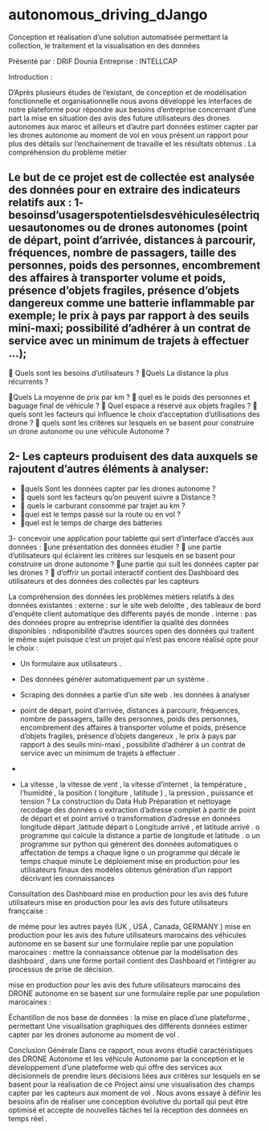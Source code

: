 # autonomous_driving_dJango


 Conception et réalisation d’une solution automatisée permettant la collection, le traitement et la visualisation en des données




   Présenté par : DRIF Dounia Entreprise : INTELLCAP
   
   
   

Introduction :


D’Après plusieurs études de l’existant, de conception et de modélisation fonctionnelle et organisationnelle nous avons développé les interfaces de notre plateforme pour répondre aux besoins d’entreprise concernant d’une part la mise en situation des avis des future utilisateurs des drones autonomes aux maroc et ailleurs et d’autre part données estimer capter par les drones autonome au moment de vol en vous présent un rapport pour plus des détails sur l’enchainement de travaille et les résultats obtenus .
La compréhension du problème métier

Le but de ce projet est de collectée est analysée des données pour en extraire des indicateurs relatifs aux :
1- besoinsd’usagerspotentielsdesvéhiculesélectriquesautonomes ou de drones autonomes (point de départ, point d’arrivée, distances à parcourir, fréquences, nombre de passagers, taille des personnes, poids des personnes, encombrement des affaires à transporter volume et poids, présence d’objets fragiles, présence d’objets dangereux comme une batterie inflammable par exemple; le prix à pays par rapport à des seuils mini-maxi; possibilité d’adhérer à un contrat de service avec un minimum de trajets à effectuer ...);
-
 Quels sont les besoins d’utilisateurs ? Quels La distance la plus récurrents ?

Quels La moyenne de prix par km ?
 quel es le poids des personnes et baguage final de véhicule ?
 Quel espace a réservé aux objets fragiles ?
 quels sont les facteurs qui influence le choix d’acceptation d’utilisations des drone ?
 quels sont les critères sur lesquels en se basent pour construire un drone autonome ou une véhicule Autonome ?




2- Les capteurs produisent des data auxquels se rajoutent d’autres éléments à analyser:
-
- quels Sont les données capter par les drones autonome ?
-  quels sont les facteurs qu’on peuvent suivre a Distance ?
-  quels le carburant consommé par trajet au km ?
- quel est le temps passé sur la route ou en vol ?
- quel est le temps de charge des batteries




3- concevoir une application pour tablette qui sert d’interface d’accès aux données :
une présentation des données étudier ?
 une partie d’utilisateurs qui éclairent les critères sur lesquels en se basent pour construire un drone autonome ?
une partie qui suit les données capter par les drones ?
 d’offrir un portail interactif contient des Dashboard des utilisateurs et des données des collectés par les capteurs

La compréhension des données
les problèmes métiers relatifs à des données existantes :
externe : sur le site web deloitte , des tableaux de bord d'enquête client automatique des differents payés de monde . interne : pas des données propre au entreprise
identifier la qualité des données disponibles :
ndisponibilité d’autres sources open des données qui traitent le même sujet puisque c’est un projet qui n’est pas encore réalisé opte pour le choix :
- Un formulaire aux utilisateurs .
- Des données générer automatiquement par un système .
- Scraping des données a partie d’un site web .
les données à analyser
- point de départ, point d’arrivée, distances à parcourir, fréquences, nombre de passagers, taille des personnes, poids des personnes, encombrement des affaires à transporter volume et poids, présence d’objets fragiles, présence d’objets dangereux , le prix à pays par rapport à des seuils mini-maxi , possibilité d’adhérer à un contrat de service avec un minimum de trajets à effectuer .
-

- La vitesse , la vitesse de vent , la vitesse d’internet , la température , l’humidité , la position ( longiture , latitude ) , la pression , puissance et tension ?
La construction du Data Hub
Préparation et nettoyage recodage des données
o extraction d’adresse complet à partir de point de départ et et point arrivé
o transformation d’adresse en données longitude départ ,latitude départ
o Longitude arrivé , et latitude arrivé .
o programme qui calcule la distance a partie de longitude
et latitude .
o un programme sur python qui génèrent des données
automatiques
o affectation de temps a chaque ligne
o un programme qui décale le temps chaque minute
Le déploiement
mise en production pour les utilisateurs finaux des modèles obtenus
génération d’un rapport décrivant les connaissances
  
Consultation des Dashboard
mise en production pour les avis des future utilisateurs
 mise en production pour les avis des future utilisateurs françcaise :
 
de méme pour les autres payés (UK , USA , Canada, GERMANY )
mise en production pour les avis des future utilisateurs marocains des véhicules autonome en se basent sur une formulaire replie par une population marocaines :
mettre la connaissance obtenue par la modélisation des dashboard , dans une forme portail contient des Dashboard et l’intégrer au processus de prise de décision.
 
 mise en production pour les avis des future utilisateurs marocains des DRONE autonome en se basent sur une formulaire replie par une population marocaines :

  
Échantillon de nos base de données :
 la mise en place d’une plateforme , permettant Une visualisation graphiques des différents données estimer capter par les drones autonome au moment de vol .
 
  
Conclusion Générale
Dans ce rapport, nous avons étudié caractéristiques des DRONE Autonome et les véhicule Autonome par la conception et le développement d’une plateforme web qui offre des services aux décisionnels de prendre leurs décisions liées aux critères sur lesquels en se basent pour la réalisation de ce Project ainsi une visualisation des champs capter par les capteurs aux moment de vol .
Nous avons essayé à définir les besoins afin de réaliser une conception évolutive du portail qui peut être optimisé et accepte de nouvelles tâches tel la réception des données en temps réel .
 
